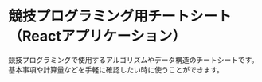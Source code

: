 # 競技プログラミング用チートシート（Reactアプリケーション）

競技プログラミングで使用するアルゴリズムやデータ構造のチートシートです。基本事項や計算量などを手軽に確認したい時に使うことができます。
